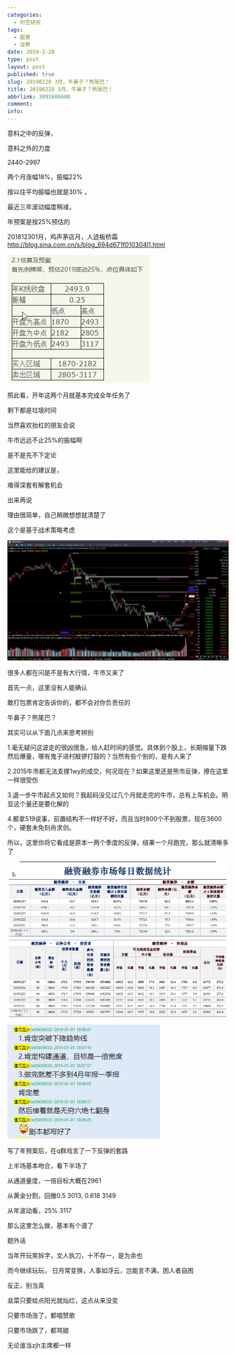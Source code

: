 ```yaml
---
categories:
  - 时空研究
tags:
  - 股票
  - 证券
date: 2019-2-28
type: post
layout: post
published: true
slug: 20190228 3月，牛鼻子？熊尾巴！
title: 20190228 3月，牛鼻子？熊尾巴！
abbrlink: 3091606600
comment:
info:
---
```




意料之中的反弹，

意料之外的力度

2440-2997

两个月涨幅18%，振幅22%

按以往平均振幅也就是30% ，

最近三年波动幅度稍减，

年预案是按25%预估的

201812301月，鸡声茅店月，人迹板桥霜
http://blog.sina.com.cn/s/blog_694d671f010304l1.html

![20190228-0](/images/20190228-0.jpeg)

照此看，开年这两个月就基本完成全年任务了

剩下都是垃圾时间

当然喜欢抬杠的朋友会说

牛市远远不止25%的振幅啊

是不是先不下定论

这里能给的建议是，

难得深套有解套机会

出来再说

理由很简单，自己稍微想想就清楚了

这个是基于战术策略考虑

![20190228-1](/images/20190228-1.jpeg)

很多人都在问是不是有大行情，牛市又来了

首先一点，这里没有人能确认

敢打包票肯定告诉你的，都不会对你负责任的

牛鼻子？熊尾巴？

其实可以从下面几点来思考辨别

1.毫无疑问这波走的很凶很急，给人赶时间的感觉。具体到个股上，长期缩量下跌然后爆量，哪有鬼子进村敲锣打鼓的？当然有些个别的，是有人来了

2.2015牛市都无法支撑1wy的成交，何况现在？如果这里还是熊市反弹，撩在这里一样很受伤

3.退一步牛市起点又如何？我起码没见过几个月就走完的牛市，总有上车机会。明显这个量还是要化解的

4.都拿519说事，前置结构不一样好不好，而且当时800个不到股票，现在3600个，硬套未免刻舟求剑。

所以，这里你将它看成是原本一两个季度的反弹，结果一个月跑完，那么就清晰多了

![20190228-2](/images/20190228-2.jpeg)

![20190228-3](/images/20190228-3.jpeg)

写了年预案后，在q群戏言了一下反弹的套路

上半场基本吻合，看下半场了

从通道量度，一倍目标大概在2961

从黄金分割，回撤0.5  3013,  0.618  3149

从年波动看，25%   3117

那么这里怎么做，基本有个谱了


题外话

当年开玩笑拆字，文人执刀，十不存一，是为余也

而今继续玩玩， 日月常变换，人事如浮云，岂能言不满，困人者自困

反正，别当真

韭菜只要给点阳光就灿烂，这点从来没变

只要市场涨了，都唱赞歌

只要市场跌了，都骂娘

无论谁当zjh主席都一样

